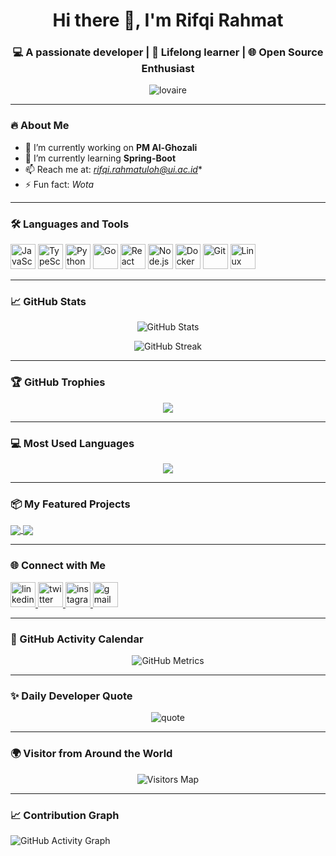 <!-- GitHub Profile README -->

<h1 align="center">Hi there 👋, I'm Rifqi Rahmat</h1>
<h3 align="center">💻 A passionate developer | 🧠 Lifelong learner | 🌐 Open Source Enthusiast</h3>

<p align="center">
  <img src="https://komarev.com/ghpvc/?username=lovaire&label=Profile%20views&color=0e75b6&style=flat" alt="lovaire" />
</p>

---

### 🔥 About Me

- 🔭 I’m currently working on **PM Al-Ghozali**
- 🌱 I’m currently learning **Spring-Boot**
- 📫 Reach me at: *rifqi.rahmatuloh@ui.ac.id**
- ⚡ Fun fact: *Wota*

---

### 🛠️ Languages and Tools

<p align="left">
  <img src="https://cdn.jsdelivr.net/gh/devicons/devicon/icons/javascript/javascript-original.svg" alt="JavaScript" width="40" height="40"/>
  <img src="https://cdn.jsdelivr.net/gh/devicons/devicon/icons/typescript/typescript-original.svg" alt="TypeScript" width="40" height="40"/>
  <img src="https://cdn.jsdelivr.net/gh/devicons/devicon/icons/python/python-original.svg" alt="Python" width="40" height="40"/>
  <img src="https://cdn.jsdelivr.net/gh/devicons/devicon/icons/go/go-original.svg" alt="Go" width="40" height="40"/>
  <img src="https://cdn.jsdelivr.net/gh/devicons/devicon/icons/react/react-original.svg" alt="React" width="40" height="40"/>
  <img src="https://cdn.jsdelivr.net/gh/devicons/devicon/icons/nodejs/nodejs-original.svg" alt="Node.js" width="40" height="40"/>
  <img src="https://cdn.jsdelivr.net/gh/devicons/devicon/icons/docker/docker-original.svg" alt="Docker" width="40" height="40"/>
  <img src="https://cdn.jsdelivr.net/gh/devicons/devicon/icons/git/git-original.svg" alt="Git" width="40" height="40"/>
  <img src="https://cdn.jsdelivr.net/gh/devicons/devicon/icons/linux/linux-original.svg" alt="Linux" width="40" height="40"/>
</p>

---

### 📈 GitHub Stats

<p align="center">
  <img src="https://github-readme-stats.vercel.app/api?username=lovaire&show_icons=true&theme=tokyonight" alt="GitHub Stats" />
</p>
<p align="center">
  <img src="https://github-readme-streak-stats.herokuapp.com/?user=lovaire&theme=tokyonight" alt="GitHub Streak" />
</p>

---

### 🏆 GitHub Trophies

<p align="center">
  <img src="https://github-profile-trophy.vercel.app/?username=lovaire&theme=gruvbox&no-frame=true&no-bg=true&margin-w=4" />
</p>

---

### 💻 Most Used Languages

<p align="center">
  <img src="https://github-readme-stats.vercel.app/api/top-langs/?username=lovaire&layout=compact&theme=tokyonight&langs_count=8" />
</p>

---

### 📦 My Featured Projects

<a href="https://github.com/lovaire/NamaRepo">
  <img align="center" src="https://github-readme-stats.vercel.app/api/pin/?username=lovaire&repo=NamaRepo&theme=tokyonight" />
</a>
<a href="https://github.com/lovaire/NamaRepo2">
  <img align="center" src="https://github-readme-stats.vercel.app/api/pin/?username=lovaire&repo=NamaRepo2&theme=tokyonight" />
</a>

---

### 🌐 Connect with Me

<p align="left">
  <a href="https://linkedin.com/in/rifqirahmat" target="blank">
    <img src="https://cdn.jsdelivr.net/gh/devicons/devicon/icons/linkedin/linkedin-original.svg" alt="linkedin" width="40" height="40"/>
  </a>
  <a href="https://twitter.com/AkadeMichie" target="blank">
    <img src="https://cdn.jsdelivr.net/gh/devicons/devicon/icons/twitter/twitter-original.svg" alt="twitter" width="40" height="40"/>
  </a>
  <a href="https://instagram.com/rifqirahmaat" target="blank">
    <img src="https://img.icons8.com/fluency/48/000000/instagram-new.png" alt="instagram" width="40" height="40"/>
  </a>
  <a href="mailto:rifqi.rahmatuloh@ui.ac.id" target="blank">
    <img src="https://img.icons8.com/fluency/48/000000/gmail.png" alt="gmail" width="40" height="40"/>
  </a>
</p>

---

### 📅 GitHub Activity Calendar

<p align="center">
  <img src="https://github.com/lovaire/lovaire/raw/main/github-metrics.svg" alt="GitHub Metrics" />
</p>

---

### ✨ Daily Developer Quote

<p align="center">
  <img src="https://quotes-github-readme.vercel.app/api?type=horizontal&theme=tokyonight" alt="quote" />
</p>

---

### 🌍 Visitor from Around the World

<p align="center">
  <img src="https://cr-geo-badges.herokuapp.com/cr?username=lovaire&badge-style=flat" alt="Visitors Map" />
</p>

---

### 📈 Contribution Graph

![GitHub Activity Graph](https://github-readme-activity-graph.vercel.app/graph?username=lovaire&theme=tokyo-night)

